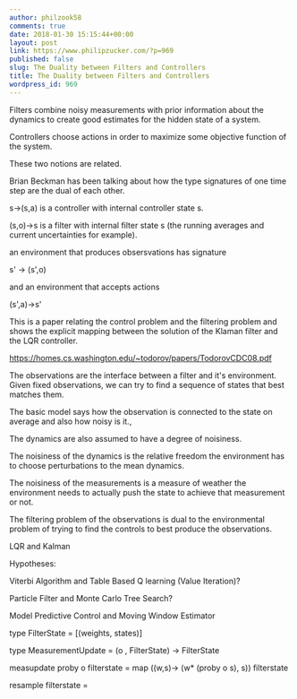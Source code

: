 ```yaml
---
author: philzook58
comments: true
date: 2018-01-30 15:15:44+00:00
layout: post
link: https://www.philipzucker.com/?p=969
published: false
slug: The Duality between Filters and Controllers
title: The Duality between Filters and Controllers
wordpress_id: 969
---
```


Filters combine noisy measurements with prior information about the dynamics to create good estimates for the hidden state of a system.

Controllers choose actions in order to maximize some objective function of the system.

These two notions are related.

Brian Beckman has been talking about how the type signatures of one time step are the dual of each other.

s->(s,a) is a controller with internal controller state s.

(s,o)->s is a filter with internal filter state s (the running averages and current uncertainties for example).



an environment that produces obsersvations has signature

s' -> (s',o)

and an environment that accepts actions

(s',a)->s'



This is a paper relating the control problem and the filtering problem and shows the explicit mapping between the solution of the Klaman filter and the LQR controller.

https://homes.cs.washington.edu/~todorov/papers/TodorovCDC08.pdf







The observations are the interface between a filter and it's environment. Given fixed observations, we can try to find a sequence of states that best matches them.

The basic model says how the observation is connected to the state on average and also how noisy is it.,

The dynamics are also assumed to have a degree of noisiness.



The noisiness of the dynamics is the relative freedom the environment has to choose perturbations to the mean dynamics.

The noisiness of the measurements is a measure of weather the environment needs to actually push the state to achieve that measurement or not.

The filtering problem of the observations is dual to the environmental problem of trying to find the controls to best produce the observations.

LQR and Kalman

Hypotheses:

Viterbi Algorithm and Table Based Q learning (Value Iteration)?

Particle Filter and Monte Carlo Tree Search?

Model Predictive Control and Moving Window Estimator



type FilterState = [(weights, states)]

type MeasurementUpdate = (o , FilterState) -> FilterState

measupdate proby o filterstate = map (\(w,s)-> (w* (proby o s), s)) filterstate

resample filterstate =






